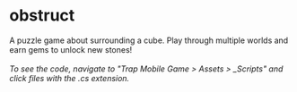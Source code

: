 # obstruct
A puzzle game about surrounding a cube. Play through multiple worlds and earn gems to unlock new stones! 
\
\
*To see the code, navigate to "Trap Mobile Game > Assets > _Scripts" and click files with the .cs extension.*
